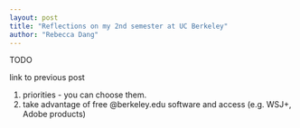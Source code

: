 ```yaml
---
layout: post
title: "Reflections on my 2nd semester at UC Berkeley"
author: "Rebecca Dang"
---
```


TODO

link to previous post

1. priorities - you can choose them.
2. take advantage of free @berkeley.edu software and access (e.g. WSJ+, Adobe products)